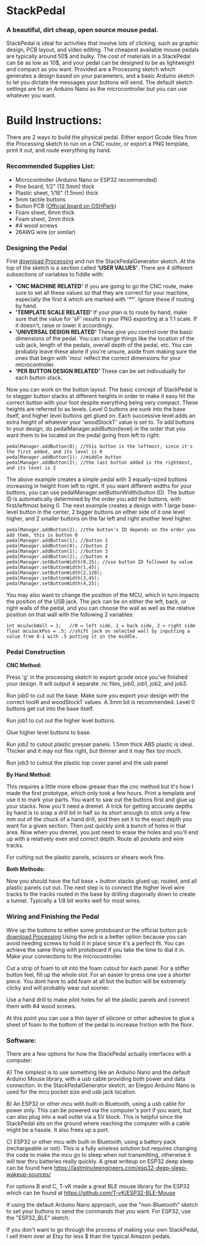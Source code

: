 # StackPedal

### A beautiful, dirt cheap, open source mouse pedal. 

StackPedal is ideal for activities that involve lots of clicking, such as graphic design, PCB layout, and video editing.  The cheapest available mouse pedals are typically around 50$ and bulky.  The cost of materials in a StackPedal can be as low as 10$, and your pedal can be designed to be as lightweight and compact as you want.  Provided are a Processing sketch which generates a design based on your parameters, and a basic Arduino sketch to let you dictate the messages your buttons will send.  The default sketch settings are for an Arduino Nano as the microcontroller but you can use whatever you want.

# Build Instructions:

There are 2 ways to build the physical pedal.  Either export Gcode files from the Processing sketch to run on a CNC router, or export a PNG template, print it out, and route everything by hand. 

### Recommended Supplies List:

- Microcontroller (Arduino Nano or ESP32 recommended)
- Pine board, 1/2" (12.5mm) thick
- Plastic sheet, 1/16" (1.5mm) thick
- 5mm tactile buttons
- Button PCB ([Official board on OSHPark](https://oshpark.com/shared_projects/baTaN6WL "Named link title"))
- Foam sheet, 6mm thick 
- Foam sheet, 2mm thick 
- #4 wood screws
- 26AWG wire (or similar)

### Designing the Pedal

First [download Processing](https://processing.org/download "Named link title") and run the StackPedalGenerator sketch.  At the top of the sketch is a section called **'USER VALUES'**.  There are 4 different subsections of variables to fiddle with:
- **'CNC MACHINE RELATED'** If you are going to go the CNC route, make sure to set all these values so that they are correct for your machine, especially the first 4 which are marked with '**'.  Ignore these if routing by hand.
- **'TEMPLATE SCALE RELATED'** If your plan is to route by hand, make sure that the value for 'sF' results in your PNG exporting at a 1:1 scale.  If it doesn't, raise or lower it accordingly.
- **'UNIVERSAL DESIGN RELATED'** These give you control over the basic dimensions of the pedal.  You can change things like the location of the usb jack, length of the pedals, overall depth of the pedal, etc.  You can probably leave these alone if you're unsure, aside from making sure the ones that begin with 'mcu' relfect the correct dimensions for your microcontroller.
- **'PER BUTTON DESIGN RELATED'** These can be set indivudually for each button stack.

Now you can work on the button layout.  The basic concept of StackPedal is to stagger button stacks at different heights in order to make it easy hit the correct button with your foot despite everything being very compact.  These heights are referred to as levels.  Level 0 buttons are sunk into the base itself, and higher level buttons get glued on.  Each successive level adds an extra height of whatever your 'woodStockT' value is set to.  To add buttons to your design, do pedalManager.addButton(level) in the order that you want them to be located on the pedal going from left to right:<br/>
```
pedalManager.addButton(0); //this button is the leftmost, since it's the first added, and its level is 0
pedalManager.addButton(1); //middle button
pedalManager.addButton(2); //the last button added is the rightmost, and its level is 2
```

The above example creates a simple pedal with 3 equally-sized buttons increasing in height from left to right.  If you want different widths for your buttons, you can use pedalManager.setButtonWidth(button ID).  The button ID is automatically determined by the order you add the buttons, with first/leftmost being 0.
The  next example creates a design with 1 large base-level button in the center, 2 bigger buttons on either side of it one level higher, and 2 smaller buttons on the far left and right another level higher.
```
pedalManager.addButton(2); //the button's ID depends on the order you add them, this is button 0
pedalManager.addButton(1); //button 1
pedalManager.addButton(0); //button 2
pedalManager.addButton(1); //button 3
pedalManager.addButton(2); //button 4
pedalManager.setButtonWidth(0,25); //use button ID followed by value
pedalManager.setButtonWidth(1,45);
pedalManager.setButtonWidth(2,120);
pedalManager.setButtonWidth(3,45);
pedalManager.setButtonWidth(4,25);
  ```

You may also want to change the position of the MCU, which in turn impacts the position of the USB jack.  The jack can be on either the left, back, or right walls of the pedal, and you can choose the wall as well as the relative position on that wall with the following 2 variables:

```
int mcuJackWall = 1;   //0 = left side, 1 = back side, 2 = right side 
float mcuJackPos = .5; //shift jack on selected wall by inputting a value from 0-1 with .5 putting it in the middle.
```

### Pedal Construction

**CNC Method:**

Press 'g' in the processing sketch to export gcode once you've finished your design.  It will output 4 separate .nc files, job0, job1, job2, and job3.

Run job0 to cut out the base. Make sure you export your design with the correct toolR and woodStockT values.  A 3mm bit is recommended.   Level 0 buttons get cut into the base itself.  

Run job1 to cut out the higher level buttons.

Glue higher level buttons to base. 

Run job2 to cutout plastic presser panels.  1.5mm thick ABS plastic is ideal. Thicker and it may not flex right, but thinner and it may flex too much.  

Run job3 to cutout the plastic top cover panel and the usb panel

**By Hand Method:**

This requires a little more elbow grease than the cnc method but it's how I made the first prototype, which only took a few hours.
Print a template and use it to mark your parts.  You want to saw out the buttons first and glue up your stacks.
Now you'll need a dremel.  A trick for getting accurate depths by hand is to snap a drill bit in half so its short enough to stick only a few mm out of the chuck of a hand drill, and then set it to the exact depth you want for a given section.  Then just quickly sink a bunch of holes in that area.  Now when you dremel, you just need to erase the holes and you'll end up with a relatively even and correct depth.  Route all pockets and wire tracks.

For cutting out the plastic panels, scissors or shears work fine.  

**Both Methods:**

Now you should have the full base + button stacks glued up, routed, and all plastic panels cut out.  The next step is to connect the higher level wire tracks to the tracks routed in the base by drilling diagonally down to create a tunnel.  Typically a 1/8 bit works well for most wires.

### Wiring and Finishing the Pedal

Wire up the buttons to either some protoboard or the official button pcb [download Processing](https://oshpark.com/shared_projects/baTaN6WL "Named link title")
Using the pcb is a better option because you can avoid needing screws to hold it in place since it's a perfect fit.  You can achieve the same thing with protoboard if you take the time to dial it in.  Make your connections to the microcontroller.

Cut a strip of foam to sit into the foam cutout for each panel.  For a stiffer button feel, fill up the whole slot.  For an easier to press one use
a shorter piece.  You dont have to add foam at all but the button will be extremely clicky and will probably wear out sooner.

Use a hand drill to make pilot holes for all the plastic panels and connect them with #4 wood screws.

At this point you can use a thin layer of silicone or other adhesive to glue a sheet of foam to the bottom of the pedal to increase friction with the floor.

### Software:

There are a few options for how the StackPedal actually interfaces with a computer:

A) The simplest is to use something like an Arduino Nano and the default Arduino Mouse library, with a usb cable providing both power and data connection.  In the StackPedalGenerator sketch, an Elegoo Arduino Nano is used for the mcu pocket size and usb jack location. 

B) An ESP32 or other mcu with built-in Bluetooth, using a usb cable for power only.  This can be powered via the computer's port if you want, but can also plug into a wall outlet via a 5V block.  This is helpful since the StackPedal sits on the ground where reaching the computer with a cable might be a hassle.  It also frees up a port.

C)  ESP32 or other mcu with built-in Bluetooth, using a battery pack (rechargeable or not).  This is a fully wireless solution but requires changing the code to make the mcu go to sleep when not transmitting, otherwise it will tear thru batteries really quickly.  A great writeup on ESP32 deep sleep can be found here https://lastminuteengineers.com/esp32-deep-sleep-wakeup-sources/ 

For options B and C, T-vK made a great BLE mouse library for the ESP32 which can be found at https://github.com/T-vK/ESP32-BLE-Mouse 

If using the default Arduino Nano approach, use the "non-Bluetooth" sketch to set your buttons to send the commands that you want.
For ESP32, use the "ESP32_BLE" sketch. 

If you don't want to go through the process of making your own StackPedal, I sell them over at Etsy for less $ than the typical Amazon pedals.




